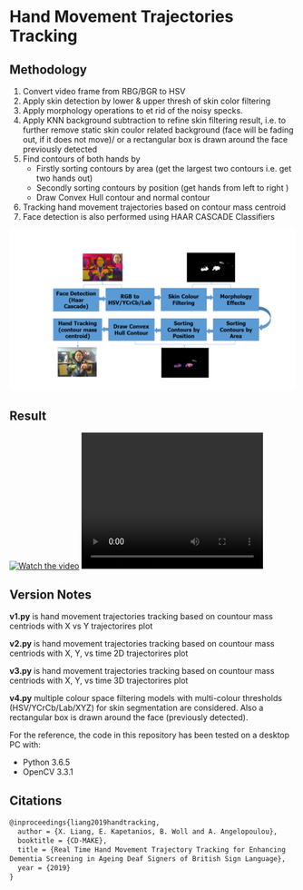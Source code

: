 # Hand Movement Trajectories Tracking
## Methodology
1. Convert video frame from RBG/BGR to HSV 
2. Apply skin detection by lower & upper thresh of skin color filtering
3. Apply morphology operations to et rid of the noisy specks.
4. Apply KNN background subtraction to refine skin filtering result, i.e. to further remove static skin coulor related background (face will be fading out, if it does not move)/ or a rectangular box is drawn around the face previously detected
5. Find contours of both hands by
   - Firstly sorting contours by area  (get the largest two contours i.e. get two hands out)
   - Secondly sorting contours by position (get hands from left to right )
   - Draw Convex Hull contour and normal contour
6. Tracking hand movement trajectories based on contour mass centroid 
7. Face detection is also performed using HAAR CASCADE Classifiers

![](Image/Figure%201.PNG)
## Result
[![Watch the video](https://s.ytimg.com/yts/img/favicon_144-vfliLAfaB.png)](https://www.youtube.com/watch?v=nwIRszst49Y)
<video width="320" height="240" controls>
     <source src="bandicam%202019-01-29%2009-52-04-949.avi" type="video/avi">
 
</video>

## Version Notes
**v1.py** is hand movement trajectories tracking based on countour mass centriods with X vs Y trajectorires plot

**v2.py** is hand movement trajectories tracking based on countour mass centriods with X, Y, vs time 2D trajectorires plot

**v3.py** is hand movement trajectories tracking based on countour mass centriods with X, Y, vs time 3D trajectorires plot

**v4.py** multiple colour space filtering models with multi-colour thresholds (HSV/YCrCb/Lab/XYZ) for skin segmentation are considered. Also a rectangular box is drawn around the face (previously detected).

For the reference, the code in this repository has been tested on a desktop PC with:
* Python 3.6.5
* OpenCV 3.3.1
## Citations
```
@inproceedings{liang2019handtracking,
  author = {X. Liang, E. Kapetanios, B. Woll and A. Angelopoulou},
  booktitle = {CD-MAKE},
  title = {Real Time Hand Movement Trajectory Tracking for Enhancing
Dementia Screening in Ageing Deaf Signers of British Sign Language},
  year = {2019}
}
```
